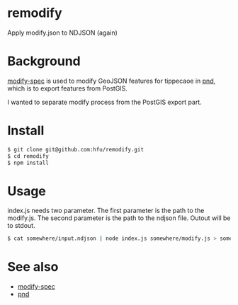 # remodify
Apply modify.json to NDJSON (again)

# Background
[modify-spec](https://github.com/hfu/modify-spec) is used to modify GeoJSON features for tippecaoe in [pnd](https://github.com/hfu/pnd), which is to export features from PostGIS.

I wanted to separate modify process from the PostGIS export part.

# Install
```sh
$ git clone git@github.com:hfu/remodify.git
$ cd remodify
$ npm install
```

# Usage
index.js needs two parameter. The first parameter is the path to the modify.js. The second parameter is the path to the ndjson file. Outout will be to stdout.
```sh
$ cat somewhere/input.ndjson | node index.js somewhere/modify.js > somewhere/output.ndjson
```

# See also
- [modify-spec](https://github.com/hfu/modify-spec)
- [pnd](https://github.com/hfu/pnd)
